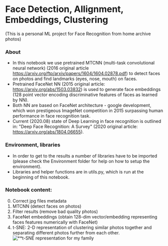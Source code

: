 # Face Detection, Allignment, Embeddings, Clustering
(This is a personal ML project for Face Recognition from home archive photos)

### About
- In this notebook we use pretrained MTCNN (multi-task convolutional neural network) (2016 original article https://arxiv.org/ftp/arxiv/papers/1604/1604.02878.pdf) to detect faces on photos and find landmarks (eyes, nose, mouth) on faces.
- Pretrained FaceNet NN (2015 original article: https://arxiv.org/abs/1503.03832) is used to generate face embeddings (128 point vector encoding discriminative features of faces as learned by NN).
- Both NN are based on FaceNet architecture - google development, which won prestigeous ImageNet competition in 2015 surpassing human performance in face recognition task.
- Current (2020.08) state of Deep Learning in face recognition is outlined in: "Deep Face Recognition: A Survey" (2020 original article: https://arxiv.org/abs/1804.06655).

### Environment, libraries
- In order to get to the results a number of libraries have to be imported (please check the Environment folder for help on how to setup the environment).
- Libraries and helper functions are in utils.py, which is run at the beginning of this notebook.

### Notebook content:
0. Correct jpg files metadata
1. MTCNN (detect faces on photos)
2. Filter results (remove bad quality photos)
3. FaceNet embeddings (obtain 128-dim vector/embedding representing faces features numerically with FaceNet)
4. t-SNE: 2-D representation of clustering similar photos together and separating different photos further from each other.
![**t-SNE representation for my family](https://raw.githubusercontent.com/EvgenyDyshlyuk/Face_detection_embeddings_clustering/master/Test/all.png)
